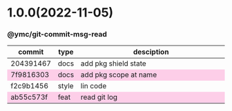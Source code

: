 <a name="1.0.0"></a>
# 1.0.0(2022-11-05)
### @ymc/git-commit-msg-read
<table><thead><tr><th>commit</th><th>type</th><th style="width:80%">desciption</th></tr></thead><tbody><tr><td><a title="docs(core): add pkg shield state&#10;&#10;update lin,tes state in readme.md&#10;update banner in dist&#10;&#10;generated by ymc@robot" hrel="https://github.com/ymc-github/js-idea/commit/72043914678c4ec361b95d79598f83cc8633f870"> 204391467 </a></td>
<td>docs</td>
<td>add pkg shield state</td></tr>
<tr style="background-color:#fdcee8;" ><td><a title="docs(core): add pkg scope at name&#10;&#10;export setClassConstructor and alias&#10;export setClassMethod and alias&#10;export mixClass and alias&#10;export setClassMethodAlias&#10;&#10;generated by ymc@robot" hrel="https://github.com/ymc-github/js-idea/commit/17f9816303affed7df6cf9d56cf31f4ee2c7cbd5"> 7f9816303 </a></td>
<td>docs</td>
<td>add pkg scope at name</td></tr>
<tr><td><a title="style(core): lin code&#10;&#10;use cjs,esm,umd format&#10;use min version per format&#10;use esm without min as index.js&#10;&#10;generated by ymc@robot" hrel="https://github.com/ymc-github/js-idea/commit/5f2c9b1456cc93e049dd77b8eb1cb9910dc5cb63"> f2c9b1456 </a></td>
<td>style</td>
<td>lin code</td></tr>
<tr style="background-color:#fdcee8;" ><td><a title="feat(core): read git log&#10;&#10;use cjs,esm,umd format&#10;use min version per format&#10;use esm without min as index.js&#10;&#10;generated by ymc@robot" hrel="https://github.com/ymc-github/js-idea/commit/3ab55c573f85a181663699636a292506b39c99b9"> ab55c573f </a></td>
<td>feat</td>
<td>read git log</td></tr></tbody></table>